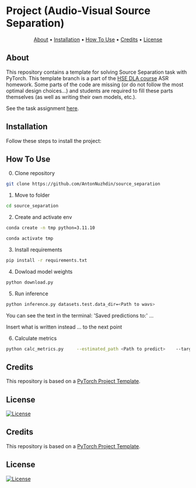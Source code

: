 # Project (Audio-Visual Source Separation)

<p align="center">
  <a href="#about">About</a> •
  <a href="#installation">Installation</a> •
  <a href="#how-to-use">How To Use</a> •
  <a href="#credits">Credits</a> •
  <a href="#license">License</a>
</p>

## About

This repository contains a template for solving Source Separation task with PyTorch. This template branch is a part of the [HSE DLA course](https://github.com/markovka17/dla) ASR homework. Some parts of the code are missing (or do not follow the most optimal design choices...) and students are required to fill these parts themselves (as well as writing their own models, etc.).

See the task assignment [here](https://github.com/markovka17/dla/tree/2024/project_avss).

## Installation

Follow these steps to install the project:

## How To Use

0. Clone repository

```bash
git clone https://github.com/AntonNuzhdin/source_separation
```
1. Move to folder

```bash
cd source_separation
```

2. Create and activate env

```bash
conda create -n tmp python=3.11.10

conda activate tmp
```

3. Install requirements

```bash
pip install -r requirements.txt
```

4. Dowload model weights

```bash
python download.py 
```

5. Run inference

```bash
python inference.py datasets.test.data_dir=<Path to wavs>
```

You can see the text in the terminal: 'Saved predictions to:' ... 

Insert what is written instead 
... to the next point
 
6. Calculate metrics

```bash
python calc_metrics.py     --estimated_path <Path to predict>    --target_path <Path to wavs>    --target_sr 16000
```

## Credits

This repository is based on a [PyTorch Project Template](https://github.com/Blinorot/pytorch_project_template).

## License

[![License](https://img.shields.io/badge/license-MIT-blue.svg)](/LICENSE)


## Credits

This repository is based on a [PyTorch Project Template](https://github.com/Blinorot/pytorch_project_template).

## License

[![License](https://img.shields.io/badge/license-MIT-blue.svg)](/LICENSE)
